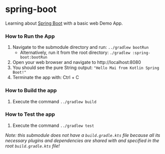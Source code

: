# spring-boot
Learning about [Spring Boot](https://spring.io/projects/spring-boot) with a basic web Demo App. 

### How to Run the App
1) Navigate to the submodule directory and run: `../gradlew bootRun`
   * Alternatively, run it from the root directory: `./gradlew :spring-boot:bootRun`
2) Open your web browser and navigate to http://localhost:8080
3) You should see the pure String output: `"Hello Mai from Kotlin Spring Boot!"`
4) Terminate the app with: Ctrl + C

### How to Build the app
1) Execute the command `../gradlew build`

### How to Test the app
1) Execute the command `../gradlew test`

_Note: this submodule does not have a `build.gradle.kts` file because all its necessary plugins and dependencies are 
shared with and specified in the root `build.gradle.kts` file!_